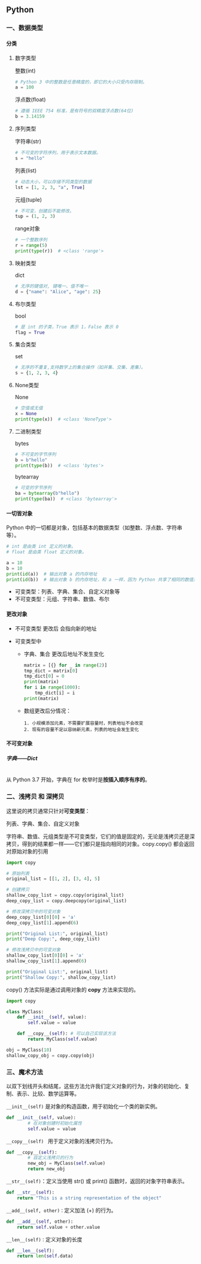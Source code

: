 ## Python

### 一、数据类型

#### 分类

1. 数字类型

   整数(int)

   ```python
   # Python 3 中的整数是任意精度的，即它的大小只受内存限制。
   a = 100
   ```

   浮点数(float)

   ```python
   # 遵循 IEEE 754 标准，是有符号的双精度浮点数(64位)
   b = 3.14159
   ```

2. 序列类型

   字符串(str)

   ```python
   # 不可变的字符序列，用于表示文本数据。
   s = "hello"
   ```

   列表(list)

   ```python
   # 动态大小，可以存储不同类型的数据
   lst = [1, 2, 3, "a", True]
   ```

   元组(tuple)

   ```python
   # 不可变，创建后不能修改。
   tup = (1, 2, 3)
   ```

   range对象

   ```python
   # 一个整数序列
   r = range(5)
   print(type(r))  # <class 'range'>
   ```

3. 映射类型

   dict

   ```python
   # 无序的键值对, 键唯一、值不唯一
   d = {"name": "Alice", "age": 25}
   ```

4. 布尔类型

   bool

   ```python
   # 是 int 的子类，True 表示 1，False 表示 0
   flag = True
   ```

5. 集合类型

   set

   ```python
   # 无序的不重复,支持数学上的集合操作（如并集、交集、差集）。
   s = {1, 2, 3, 4}
   ```

6. None类型

   None

   ```python
   # 空值或无值
   x = None
   print(type(x))  # <class 'NoneType'>
   ```

7. 二进制类型

   bytes

   ```python
   # 不可变的字节序列
   b = b"hello"
   print(type(b))  # <class 'bytes'>
   ```

   bytearray

   ```python
   # 可变的字节序列
   ba = bytearray(b"hello")
   print(type(ba))  # <class 'bytearray'>
   ```

#### 一切皆对象

Python 中的一切都是对象，包括基本的数据类型（如整数、浮点数、字符串等）。

```python
# int 是由类 int 定义的对象。
# float 是由类 float 定义的对象。

a = 10
b = 10
print(id(a))  # 输出对象 a 的内存地址
print(id(b))  # 输出对象 b 的内存地址，和 a 一样，因为 Python 共享了相同的数值对象
```

- 可变类型：列表、字典、集合、自定义对象等
- 不可变类型：元组、字符串、数值、布尔

#### 更改对象

- 不可变类型 更改后 会指向新的地址

- 可变类型中

  - 字典、集合 更改后地址不发生变化

    ```python
    matrix = [{} for _ in range(2)]
    tmp_dict = matrix[0]
    tmp_dict[0] = 0
    print(matrix)
    for i in range(1000):
        tmp_dict[i] = i
    print(matrix)
    ```
  
  - 数组更改后分情况：
  
    ```
    1. 小规模添加元素，不需要扩展容量时，列表地址不会改变
    2. 现有的容量不足以容纳新元素，列表的地址会发生变化
    ```
  



#### 不可变对象

##### 字典——Dict

```

```

从 Python 3.7 开始，字典在 for 枚举时是**按插入顺序有序的**。

### 二、浅拷贝 和 深拷贝

这里说的拷贝通常只针对**可变类型**：

列表、字典、集合、自定义对象

字符串、数值、元组类型是不可变类型，它们的值是固定的，无论是浅拷贝还是深拷贝，得到的结果都一样——它们都只是指向相同的对象。copy.copy() 都会返回对原始对象的引用

```python
import copy

# 原始列表
original_list = [[1, 2], [3, 4], 5]

# 创建拷贝
shallow_copy_list = copy.copy(original_list)
deep_copy_list = copy.deepcopy(original_list)

# 修改深拷贝中的可变对象
deep_copy_list[0][0] = 'a'
deep_copy_list[1].append(6)

print("Original List:", original_list)
print("Deep Copy:", deep_copy_list)

# 修改浅拷贝中的可变对象
shallow_copy_list[0][0] = 'a'
shallow_copy_list[1].append(6)

print("Original List:", original_list)
print("Shallow Copy:", shallow_copy_list)
```

copy() 方法实际是通过调用对象的 __copy__ 方法来实现的。

```python
import copy

class MyClass:
    def __init__(self, value):
        self.value = value

    def __copy__(self): # 可以自己实现该方法
        return MyClass(self.value)

obj = MyClass(10)
shallow_copy_obj = copy.copy(obj)
```

### 三、魔术方法

以双下划线开头和结尾，这些方法允许我们定义对象的行为，对象的初始化、复制、表示、比较、数学运算等。

`__init__(self)` 是对象的构造函数，用于初始化一个类的新实例。

```python
def __init__(self, value):
        # 在对象创建时初始化属性
        self.value = value
```

`__copy__(self)	` 用于定义对象的浅拷贝行为。

```python
def __copy__(self):
        # 自定义浅拷贝的行为
        new_obj = MyClass(self.value)
        return new_obj
```

`__str__(self)`：定义当使用 str() 或 print() 函数时，返回的对象字符串表示。

```python
def __str__(self):
    return "This is a string representation of the object"
```

`__add__(self, other)：`定义加法 (+) 的行为。

```python
def __add__(self, other):
    return self.value + other.value
```

`__len__(self)：`定义对象的长度

```python
def __len__(self):
    return len(self.data)
```